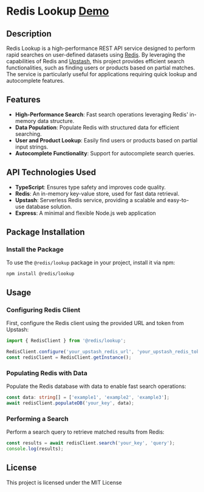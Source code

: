 # Redis Lookup [Demo](redis-lookup.up.railway.app)

## Description

Redis Lookup is a high-performance REST API service designed to perform rapid searches on user-defined datasets using [Redis](https://redis.io/). By leveraging the capabilities of Redis and [Upstash](https://upstash.com/), this project provides efficient search functionalities, such as finding users or products based on partial matches. The service is particularly useful for applications requiring quick lookup and autocomplete features.

## Features

- **High-Performance Search**: Fast search operations leveraging Redis' in-memory data structure.
- **Data Population**: Populate Redis with structured data for efficient searching.
- **User and Product Lookup**: Easily find users or products based on partial input strings.
- **Autocomplete Functionality**: Support for autocomplete search queries.

## API Technologies Used

- **TypeScript**: Ensures type safety and improves code quality.
- **Redis**: An in-memory key-value store, used for fast data retrieval.
- **Upstash**: Serverless Redis service, providing a scalable and easy-to-use database solution.
- **Express**: A minimal and flexible Node.js web application

## Package Installation

### Install the Package
To use the `@redis/lookup` package in your project, install it via npm:
```shell
npm install @redis/lookup
```

## Usage

### Configuring Redis Client
First, configure the Redis client using the provided URL and token from Upstash:


```typescript
import { RedisClient } from '@redis/lookup';

RedisClient.configure('your_upstash_redis_url', 'your_upstash_redis_token');
const redisClient = RedisClient.getInstance();
```

### Populating Redis with Data
Populate the Redis database with data to enable fast search operations:
```typescript
const data: string[] = ['example1', 'example2', 'example3'];
await redisClient.populateDB('your_key', data);
```

### Performing a Search
Perform a search query to retrieve matched results from Redis:
```typescript
const results = await redisClient.search('your_key', 'query');
console.log(results);
```
## License

This project is licensed under the MIT License